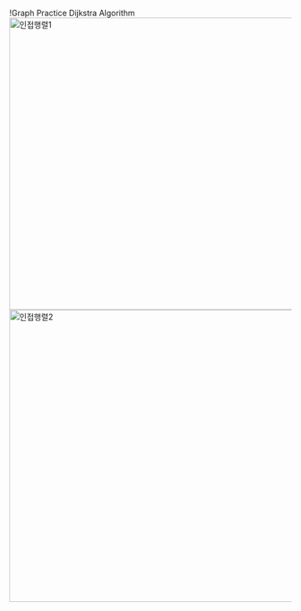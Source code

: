 !Graph Practice Dijkstra Algorithm
<img width="521" alt="인접행렬1" src="https://github.com/romians/C-Assignment11/assets/129321542/806ada41-e95a-4838-a80e-b2ff5782667e">
<img width="521" alt="인접행렬2" src="https://github.com/romians/C-Assignment11/assets/129321542/f761d13c-34fc-4bf4-a5cc-716212822550">
